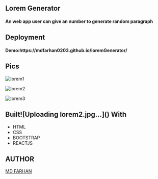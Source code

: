 <h2>Lorem Generator</h2>
<h4>An web app user can give an number to generate random paragraph</h4>
<h2>Deployment</h2>
<h4>Demo:https://mdfarhan0203.github.io/loremGenerator/ </h4>

<h2>Pics</h2>

![lorem1](https://github.com/mdfarhan0203/loremGenerator/assets/50393822/406d8ddc-8ac1-4fac-9403-7fc42cac8e02)

![lorem2](https://github.com/mdfarhan0203/loremGenerator/assets/50393822/f03702fe-2a9b-4a09-921c-fea4a8813a2e)

![lorem3](https://github.com/mdfarhan0203/loremGenerator/assets/50393822/4d2988d3-6321-4448-b4e3-89caae6871ed)


<h2>Built![Uploading lorem2.jpg…]()
 With</h2>
<ul>
  <li>HTML</li>
  <li>CSS</li>
  <li>BOOTSTRAP</li>
   <li>REACTJS</li>
</ul>

<h2>AUTHOR</h2>
<a href="https://github.com/mdfarhan0203">MD FARHAN </a>
